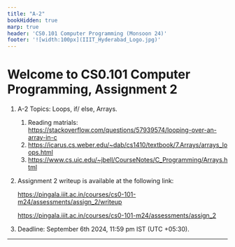 ```yaml
---
title: "A-2"
bookHidden: true
marp: true
header: 'CS0.101 Computer Programming (Monsoon 24)'
footer: '![width:100px](IIIT_Hyderabad_Logo.jpg)'
---
```


# Welcome to CS0.101 Computer Programming, Assignment 2


1. A-2 Topics: Loops, if/ else, Arrays.
   1. Reading matrials: https://stackoverflow.com/questions/57939574/looping-over-an-array-in-c 
   2. https://icarus.cs.weber.edu/~dab/cs1410/textbook/7.Arrays/arrays_loops.html 
   3. https://www.cs.uic.edu/~jbell/CourseNotes/C_Programming/Arrays.html
   

2. Assignment 2 writeup is available at the following link:

    https://pingala.iiit.ac.in/courses/cs0-101-m24/assessments/assign_2/writeup

    https://pingala.iiit.ac.in/courses/cs0-101-m24/assessments/assign_2


 
2. Deadline: September 6th 2024, 11:59 pm IST (UTC +05:30).

---
